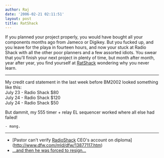 ```yaml
---
author: Raj
date: '2006-02-21 02:11:51'
layout: post
title: RatShack
---
```


If you planned your project properly, you would have bought all your components months ago from Jameco or Digikey. But you fucked up, and you leave for the playa in fourteen hours, and now your stuck at Radio Shack with all the other poor planners and a few assorted idiots. You swear that you'll finish your next project in plenty of time, but month after month, year after year, you find yourself at [RatShack](RatShack.html) wondering why you never learn.

---------------------------------
My credit card statement in the last week before BM2002 looked something like this:<br>
July 23 - Radio Shack $80<br>
July 24 - Radio Shack $120<br>
July 24 - Radio Shack $50<br>

But dammit, my 555 timer + relay EL sequencer worked where all else had failed!

    - mang.
----

* [Pastor can't verify [RadioShack](RadioShack.html) CEO's account on diploma](http://www.dfw.com/mld/dfw/13877117.htm)
* [...and then he was forced to resign...](http://cnn.netscape.cnn.com/news/story.jsp?idq=/ff/story/0001/20060220/1649468871.htm&sc=1333)


